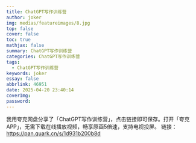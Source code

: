 ```yaml
---
title: ChatGPT写作训练营
author: joker
img: medias/featureimages/8.jpg
top: false
cover: false
toc: true
mathjax: false
summary: ChatGPT写作训练营
categories: ChatGPT写作训练营
tags:
  - ChatGPT写作训练营
keywords: joker
essay: false
abbrlink: 46951
date: 2025-04-20 23:40:14
coverImg:
password:
---
```


我用夸克网盘分享了「ChatGPT写作训练营」，点击链接即可保存。打开「夸克APP」，无需下载在线播放视频，畅享原画5倍速，支持电视投屏。
链接：https://pan.quark.cn/s/1d931b200b8d
